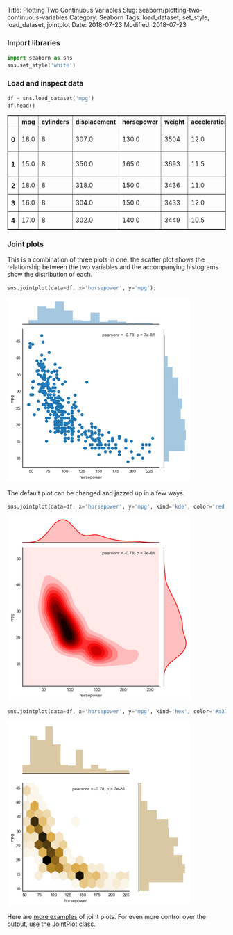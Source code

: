 Title: Plotting Two Continuous Variables
Slug: seaborn/plotting-two-continuous-variables
Category: Seaborn
Tags: load_dataset, set_style, load_dataset, jointplot
Date: 2018-07-23
Modified: 2018-07-23

### Import libraries


```python
import seaborn as sns
sns.set_style('white')
```

### Load and inspect data


```python
df = sns.load_dataset('mpg')
df.head()
```




<div>
<style scoped>
    .dataframe tbody tr th:only-of-type {
        vertical-align: middle;
    }

    .dataframe tbody tr th {
        vertical-align: top;
    }

    .dataframe thead th {
        text-align: right;
    }
</style>
<table border="1" class="dataframe">
  <thead>
    <tr style="text-align: right;">
      <th></th>
      <th>mpg</th>
      <th>cylinders</th>
      <th>displacement</th>
      <th>horsepower</th>
      <th>weight</th>
      <th>acceleration</th>
      <th>model_year</th>
      <th>origin</th>
      <th>name</th>
    </tr>
  </thead>
  <tbody>
    <tr>
      <th>0</th>
      <td>18.0</td>
      <td>8</td>
      <td>307.0</td>
      <td>130.0</td>
      <td>3504</td>
      <td>12.0</td>
      <td>70</td>
      <td>usa</td>
      <td>chevrolet chevelle malibu</td>
    </tr>
    <tr>
      <th>1</th>
      <td>15.0</td>
      <td>8</td>
      <td>350.0</td>
      <td>165.0</td>
      <td>3693</td>
      <td>11.5</td>
      <td>70</td>
      <td>usa</td>
      <td>buick skylark 320</td>
    </tr>
    <tr>
      <th>2</th>
      <td>18.0</td>
      <td>8</td>
      <td>318.0</td>
      <td>150.0</td>
      <td>3436</td>
      <td>11.0</td>
      <td>70</td>
      <td>usa</td>
      <td>plymouth satellite</td>
    </tr>
    <tr>
      <th>3</th>
      <td>16.0</td>
      <td>8</td>
      <td>304.0</td>
      <td>150.0</td>
      <td>3433</td>
      <td>12.0</td>
      <td>70</td>
      <td>usa</td>
      <td>amc rebel sst</td>
    </tr>
    <tr>
      <th>4</th>
      <td>17.0</td>
      <td>8</td>
      <td>302.0</td>
      <td>140.0</td>
      <td>3449</td>
      <td>10.5</td>
      <td>70</td>
      <td>usa</td>
      <td>ford torino</td>
    </tr>
  </tbody>
</table>
</div>



### Joint plots
This is a combination of three plots in one: the scatter plot shows the relationship between the two variables and the accompanying histograms show the distribution of each.


```python
sns.jointplot(data=df, x='horsepower', y='mpg');
```


![png](plotting-two-continuous-variables_files/plotting-two-continuous-variables_6_0.png)


The default plot can be changed and jazzed up in a few ways.


```python
sns.jointplot(data=df, x='horsepower', y='mpg', kind='kde', color='red');
```


![png](plotting-two-continuous-variables_files/plotting-two-continuous-variables_8_0.png)



```python
sns.jointplot(data=df, x='horsepower', y='mpg', kind='hex', color='#a37720', ratio=2);
```


![png](plotting-two-continuous-variables_files/plotting-two-continuous-variables_9_0.png)


Here are [more examples](https://seaborn.pydata.org/generated/seaborn.jointplot.html) of joint plots. For even more control over the output, use the [JointPlot class](https://seaborn.pydata.org/generated/seaborn.JointGrid.html).
